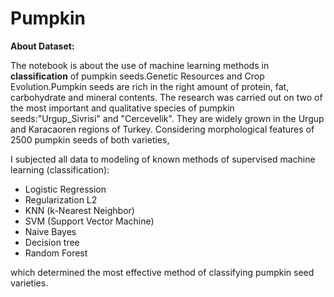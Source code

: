 # Pumpkin
**About Dataset:**

The notebook is about the use of machine learning methods in **classification** of pumpkin seeds.Genetic Resources and Crop Evolution.Pumpkin seeds are rich in the right amount of protein, fat, carbohydrate and mineral contents. The research was carried out on two of the most important and qualitative species of pumpkin seeds:"Urgup_Sivrisi" and "Cercevelik". They are widely grown in the Urgup and Karacaoren regions of Turkey. Considering morphological features of 2500 pumpkin seeds of both varieties, 

I subjected all data to modeling of known methods of supervised machine learning (classification):
* Logistic Regression
* Regularization L2
* KNN (k-Nearest Neighbor)
* SVM (Support Vector Machine)
* Naive Bayes
* Decision tree
* Random Forest

which determined the most effective method of classifying pumpkin seed varieties.
